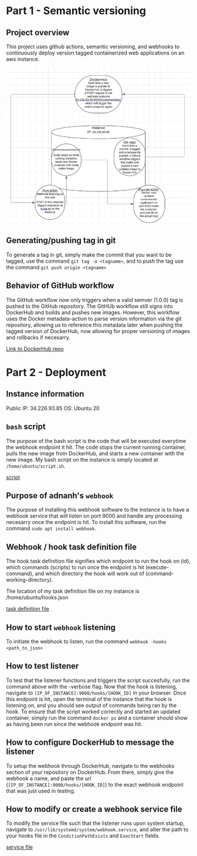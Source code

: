 # Part 1 - Semantic versioning 

## Project overview
This project uses github actions, semantic versioning, and webhooks to continuously deploy version tagged containerized web applications on an aws instance. 

![diagram](https://github.com/WSU-kduncan/f24cicd-cyrus60/blob/master/cd-diagram.png)

## Generating/pushing tag in git
To generate a tag in git, simply make the commit that you want to be tagged, use the command `git tag -a <tagname>`, and to push the tag use the command `git push origin <tagname>`

## Behavior of GitHub workflow
The GitHub workflow now only triggers when a valid semver (1.0.0) tag is pushed to the GitHub repository. The GitHUb workflow still signs into DockerHub and  builds and pushes new images. However, this workflow uses the Docker metadata-action to parse version information via the git repository, allowing us to reference this metadata later when pushing the tagged version of DockerHub, now allowing for proper versioning of images and rollbacks if necesarry.

[Link to DockerHub repo](https://hub.docker.com/repository/docker/cyrus60/straley-ceg3120/general)

# Part 2 - Deployment 

## Instance information
Public IP: 34.226.93.85
OS: Ubuntu 20

## `bash` script
The purpose of the bash script is the code that will be executed everytime the webhook endpoint it hit. The code stops the current running container, pulls the new image from DockerHub, and starts a new container with the new image. My bash script on the instance is simply located at `/home/ubuntu/script.sh`.

[script](https://github.com/WSU-kduncan/f24cicd-cyrus60/blob/master/deployment/script.sh) 

## Purpose of adnanh's `webhook`
The purpose of installing this webhook software to the instance is to have a webhook service that will listen on port 9000 and handle any processing necesarry once the endpoint is hit. To install this software, run the command `sudo apt install webhook`.

## Webhook / hook task definition file
The hook task definition file signifies which endpoint to run the hook on (id), which commands (scripts) to run once the endpoint is hit (execute-command), and which directory the hook will work out of (command-working-directory). 

The location of my task definition file on my instance is /home/ubuntu/hooks.json

[task definition file](https://github.com/WSU-kduncan/f24cicd-cyrus60/blob/master/deployment/hooks.json)

## How to start `webhook` listening
To initiate the webhook to listen, run the command `webhook -hooks <path_to_json>`

## How to test listener
To test that the listener functions and triggers the script succesfully, run the command above with the -verbose flag. Now that the hook is listening, navigate to `[IP_OF_INSTANCE]:9000/hooks/[HOOK_ID]` in your browser. Once this endpoint is hit, open the terminal of the instance that the hook is listening on, and you should see output of commands being ran by the hook. To ensure that the script worked correctly and started an updated container, simply run the command `docker ps` and a container should show as having been run since the webhook endpoint was hit.

## How to configure DockerHub to message the listener
To setup the webhook through DockerHub, navigate to the webhooks section of your repository on DockerHub. From there, simply give the webhook a name, and paste the url (`[IP_OF_INSTANCE]:9000/hooks/[HOOK_ID]`) to the exact webhook endpoint that was just used in testing.

## How to modify or create a webhook service file
To modify the service file such that the listener runs upon system startup, navigate to `/usr/lib/systemd/system/webhook.service`, and alter the path to your hooks file in the `ConditionPathExists` and `ExecStart` fields.

[service file](https://github.com/WSU-kduncan/f24cicd-cyrus60/blob/master/deployment/webhook.service)


